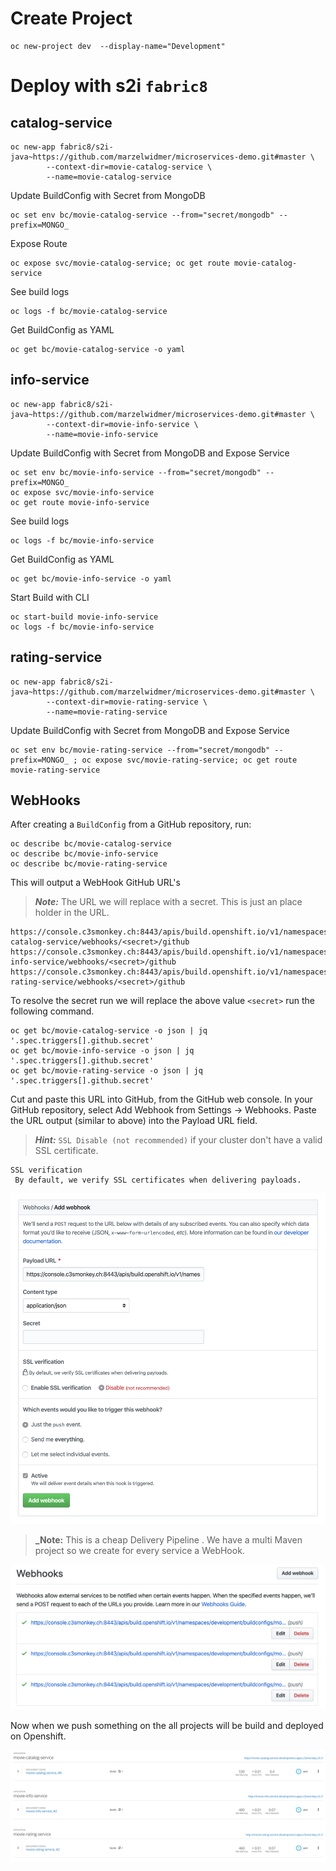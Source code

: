 # Create Project
```
oc new-project dev  --display-name="Development"
```

# Deploy with s2i `fabric8`
## catalog-service
```
oc new-app fabric8/s2i-java~https://github.com/marzelwidmer/microservices-demo.git#master \
        --context-dir=movie-catalog-service \
        --name=movie-catalog-service
```
Update BuildConfig with Secret from MongoDB
```
oc set env bc/movie-catalog-service --from="secret/mongodb" --prefix=MONGO_
```
Expose Route
```
oc expose svc/movie-catalog-service; oc get route movie-catalog-service
```

See build logs
```
oc logs -f bc/movie-catalog-service
```

Get BuildConfig as YAML 
``` 
oc get bc/movie-catalog-service -o yaml
```

## info-service
```
oc new-app fabric8/s2i-java~https://github.com/marzelwidmer/microservices-demo.git#master \
        --context-dir=movie-info-service \
        --name=movie-info-service
```
Update BuildConfig with Secret from MongoDB and Expose Service
```
oc set env bc/movie-info-service --from="secret/mongodb" --prefix=MONGO_ 
oc expose svc/movie-info-service
oc get route movie-info-service
```

See build logs
```
oc logs -f bc/movie-info-service
```

Get BuildConfig as YAML 
``` 
oc get bc/movie-info-service -o yaml
```

Start Build with CLI
```
oc start-build movie-info-service
oc logs -f bc/movie-info-service    
```


## rating-service
```
oc new-app fabric8/s2i-java~https://github.com/marzelwidmer/microservices-demo.git#master \
        --context-dir=movie-rating-service \
        --name=movie-rating-service
```
Update BuildConfig with Secret from MongoDB and Expose Service
```
oc set env bc/movie-rating-service --from="secret/mongodb" --prefix=MONGO_ ; oc expose svc/movie-rating-service; oc get route movie-rating-service
```

## WebHooks
After creating a `BuildConfig` from a GitHub repository, run:
```
oc describe bc/movie-catalog-service
oc describe bc/movie-info-service
oc describe bc/movie-rating-service
```
This will output a WebHook GitHub URL's 
> **_Note:_** The URL <secret> we will replace with a secret. This is just an place holder in the URL.
``` 
https://console.c3smonkey.ch:8443/apis/build.openshift.io/v1/namespaces/development/buildconfigs/movie-catalog-service/webhooks/<secret>/github
https://console.c3smonkey.ch:8443/apis/build.openshift.io/v1/namespaces/development/buildconfigs/movie-info-service/webhooks/<secret>/github
https://console.c3smonkey.ch:8443/apis/build.openshift.io/v1/namespaces/development/buildconfigs/movie-rating-service/webhooks/<secret>/github
```

To resolve the secret run we will replace the above value `<secret>` run the following command.
``` 
oc get bc/movie-catalog-service -o json | jq '.spec.triggers[].github.secret'
oc get bc/movie-info-service -o json | jq '.spec.triggers[].github.secret'
oc get bc/movie-rating-service -o json | jq '.spec.triggers[].github.secret'
```

Cut and paste this URL into GitHub, from the GitHub web console.
In your GitHub repository, select Add Webhook from Settings → Webhooks.
Paste the URL output (similar to above) into the Payload URL field.

> **_Hint:_** `SSL Disable (not recommended)` if your cluster don't have a valid SSL certificate.
```
SSL verification
 By default, we verify SSL certificates when delivering payloads.
```

![Add GitHub WebHook](/img/Add-GitHub-WebHook.png)

> **_Note:**  This is a cheap Delivery  Pipeline . We have a multi Maven project so we create for every service a WebHook.


![GitHub WebHooks](/img/GitHub-WebHooks.png)

Now when we push something on the all projects will be build and deployed on Openshift.

![GitHub WebHooks](/img/Builds.png)

